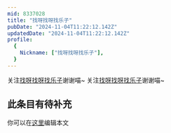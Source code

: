 ```yaml
---
mid: 8337028
title: "找呀找呀找乐子"
pubDate: "2024-11-04T11:22:12.142Z"
updatedDate: "2024-11-04T11:22:12.142Z"
profile:
  {
    Nickname: ["找呀找呀找乐子"],
  }
---
```


关注[找呀找呀找乐子](https://space.bilibili.com/8337028)谢谢喵~ 关注[找呀找呀找乐子](https://space.bilibili.com/8337028)谢谢喵~

## 此条目有待补充
你可以在[这里](https://github.com/Yuhanawa/VTuber.ICU/edit/master/src/content/v/找呀找呀找乐子/index.md)编辑本文
